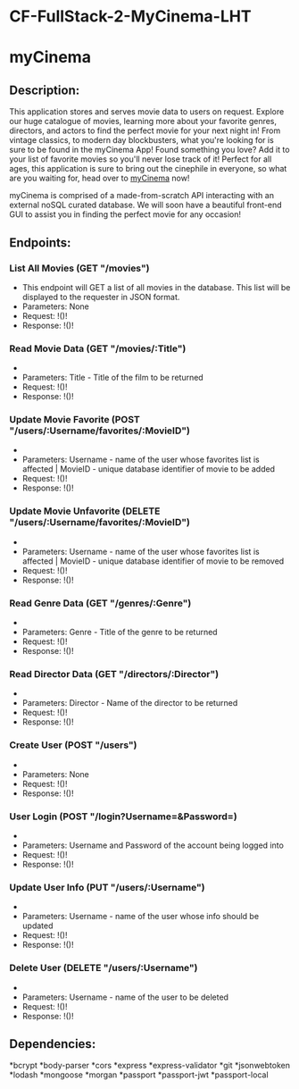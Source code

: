 # CF-FullStack-2-MyCinema-LHT

# myCinema

## Description:
This application stores and serves movie data to users on request. Explore our huge catalogue of movies, learning more about your favorite genres, directors, and actors to find the perfect movie for your next night in! From vintage classics, to modern day blockbusters, what you're looking for is sure to be found in the myCinema App! Found something you love? Add it to your list of favorite movies so you'll never lose track of it! Perfect for all ages, this application is sure to bring out the cinephile in everyone, so what are you waiting for, head over to [myCinema](https://lht-my-cinema.herokuapp.com/) now!

myCinema is comprised of a made-from-scratch API interacting with an external noSQL curated database. We will soon have a beautiful front-end GUI to assist you in finding the perfect movie for any occasion!


## Endpoints:
### List All Movies (GET "/movies")
  * This endpoint will GET a list of all movies in the database. This list will be displayed to the requester in JSON format.
  * Parameters: None
  * Request:
  !()!
  * Response:
  !()!
### Read Movie Data (GET "/movies/:Title")
  *
  * Parameters: Title - Title of the film to be returned
  * Request:
  !()!
  * Response:
  !()!
### Update Movie Favorite (POST "/users/:Username/favorites/:MovieID")
  *
  * Parameters: Username - name of the user whose favorites list is affected | MovieID - unique database identifier of movie to be added
  * Request:
  !()!
  * Response:
  !()!
### Update Movie Unfavorite (DELETE "/users/:Username/favorites/:MovieID")
  *
  * Parameters: Username - name of the user whose favorites list is affected | MovieID - unique database identifier of movie to be removed
  * Request:
  !()!
  * Response:
  !()!
### Read Genre Data (GET "/genres/:Genre")
  *
  * Parameters: Genre - Title of the genre to be returned
  * Request:
  !()!
  * Response:
  !()!
### Read Director Data (GET "/directors/:Director")
  *
  * Parameters: Director - Name of the director to be returned
  * Request:
  !()!
  * Response:
  !()!
### Create User (POST "/users")
  *
  * Parameters: None
  * Request:
  !()!
  * Response:
  !()!
### User Login (POST "/login?Username=&Password=)
  *
  * Parameters: Username and Password of the account being logged into
  * Request:
  !()!
  * Response:
  !()!
### Update User Info (PUT "/users/:Username")
  *
  * Parameters: Username - name of the user whose info should be updated
  * Request:
  !()!
  * Response:
  !()!
### Delete User (DELETE "/users/:Username")
  *
  * Parameters: Username - name of the user to be deleted
  * Request:
  !()!
  * Response:
  !()!

 
## Dependencies:
*bcrypt
*body-parser
*cors
*express
*express-validator
*git
*jsonwebtoken
*lodash
*mongoose
*morgan
*passport
*passport-jwt
*passport-local
